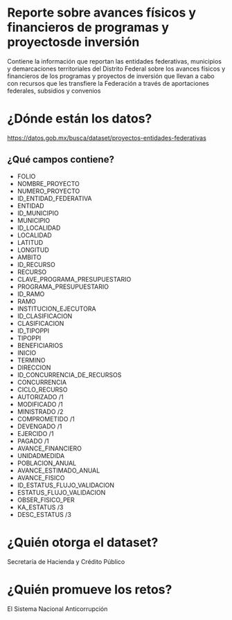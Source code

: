 # Reporte sobre avances físicos y financieros de programas y proyectosde inversión

Contiene la información que reportan las entidades federativas, municipios y demarcaciones territoriales del Distrito Federal sobre los avances físicos y financieros de los programas y proyectos de inversión que llevan a cabo con recursos que les transfiere la Federación a través de aportaciones federales, subsidios y convenios

# ¿Dónde están los datos?
https://datos.gob.mx/busca/dataset/proyectos-entidades-federativas

## ¿Qué campos contiene?
+ FOLIO 
+ NOMBRE_PROYECTO        
+ NUMERO_PROYECTO        
+ ID_ENTIDAD_FEDERATIVA        
+ ENTIDAD        
+ ID_MUNICIPIO        
+ MUNICIPIO        
+ ID_LOCALIDAD        
+ LOCALIDAD        
+ LATITUD        
+ LONGITUD        
+ AMBITO        
+ ID_RECURSO        
+ RECURSO        
+ CLAVE_PROGRAMA_PRESUPUESTARIO        
+ PROGRAMA_PRESUPUESTARIO        
+ ID_RAMO        
+ RAMO        
+ INSTITUCION_EJECUTORA        
+ ID_CLASIFICACION        
+ CLASIFICACION        
+ ID_TIPOPPI        
+ TIPOPPI        
+ BENEFICIARIOS        
+ INICIO        
+ TERMINO        
+ DIRECCION        
+ ID_CONCURRENCIA_DE_RECURSOS        
+ CONCURRENCIA        
+ CICLO_RECURSO        
+ AUTORIZADO /1        
+ MODIFICADO /1        
+ MINISTRADO /2        
+ COMPROMETIDO /1       
+ DEVENGADO /1        
+ EJERCIDO /1        
+ PAGADO /1        
+ AVANCE_FINANCIERO        
+ UNIDADMEDIDA        
+ POBLACION_ANUAL        
+ AVANCE_ESTIMADO_ANUAL        
+ AVANCE_FISICO        
+ ID_ESTATUS_FLUJO_VALIDACION        
+ ESTATUS_FLUJO_VALIDACION        
+ OBSER_FISICO_PER        
+ KA_ESTATUS /3        
+ DESC_ESTATUS /3

# ¿Quién otorga el dataset?
Secretaría de Hacienda y Crédito Público

# ¿Quién promueve los retos?
El Sistema Nacional Anticorrupción
